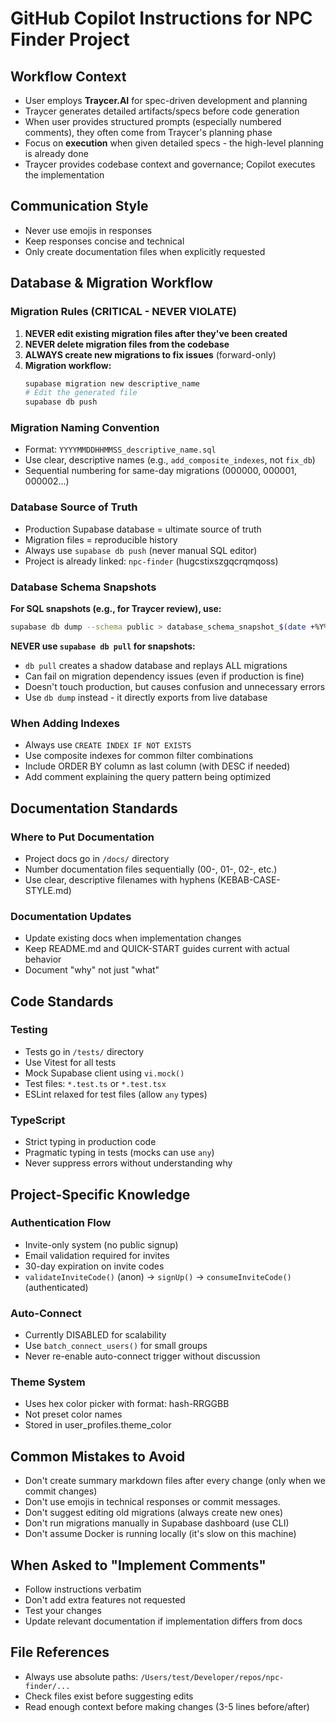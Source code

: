 # GitHub Copilot Instructions for NPC Finder Project

## Workflow Context

- User employs **Traycer.AI** for spec-driven development and planning
- Traycer generates detailed artifacts/specs before code generation
- When user provides structured prompts (especially numbered comments), they often come from Traycer's planning phase
- Focus on **execution** when given detailed specs - the high-level planning is already done
- Traycer provides codebase context and governance; Copilot executes the implementation

## Communication Style

- Never use emojis in responses
- Keep responses concise and technical
- Only create documentation files when explicitly requested

## Database & Migration Workflow

### Migration Rules (CRITICAL - NEVER VIOLATE)

1. **NEVER edit existing migration files after they've been created**
2. **NEVER delete migration files from the codebase**
3. **ALWAYS create new migrations to fix issues** (forward-only)
4. **Migration workflow:**
   ```bash
   supabase migration new descriptive_name
   # Edit the generated file
   supabase db push
   ```

### Migration Naming Convention

- Format: `YYYYMMDDHHMMSS_descriptive_name.sql`
- Use clear, descriptive names (e.g., `add_composite_indexes`, not `fix_db`)
- Sequential numbering for same-day migrations (000000, 000001, 000002...)

### Database Source of Truth

- Production Supabase database = ultimate source of truth
- Migration files = reproducible history
- Always use `supabase db push` (never manual SQL editor)
- Project is already linked: `npc-finder` (hugcstixszgqcrqmqoss)

### Database Schema Snapshots

**For SQL snapshots (e.g., for Traycer review), use:**

```bash
supabase db dump --schema public > database_schema_snapshot_$(date +%Y%m%d).sql
```

**NEVER use `supabase db pull` for snapshots:**

- `db pull` creates a shadow database and replays ALL migrations
- Can fail on migration dependency issues (even if production is fine)
- Doesn't touch production, but causes confusion and unnecessary errors
- Use `db dump` instead - it directly exports from live database

### When Adding Indexes

- Always use `CREATE INDEX IF NOT EXISTS`
- Use composite indexes for common filter combinations
- Include ORDER BY column as last column (with DESC if needed)
- Add comment explaining the query pattern being optimized

## Documentation Standards

### Where to Put Documentation

- Project docs go in `/docs/` directory
- Number documentation files sequentially (00-, 01-, 02-, etc.)
- Use clear, descriptive filenames with hyphens (KEBAB-CASE-STYLE.md)

### Documentation Updates

- Update existing docs when implementation changes
- Keep README.md and QUICK-START guides current with actual behavior
- Document "why" not just "what"

## Code Standards

### Testing

- Tests go in `/tests/` directory
- Use Vitest for all tests
- Mock Supabase client using `vi.mock()`
- Test files: `*.test.ts` or `*.test.tsx`
- ESLint relaxed for test files (allow `any` types)

### TypeScript

- Strict typing in production code
- Pragmatic typing in tests (mocks can use `any`)
- Never suppress errors without understanding why

## Project-Specific Knowledge

### Authentication Flow

- Invite-only system (no public signup)
- Email validation required for invites
- 30-day expiration on invite codes
- `validateInviteCode()` (anon) → `signUp()` → `consumeInviteCode()` (authenticated)

### Auto-Connect

- Currently DISABLED for scalability
- Use `batch_connect_users()` for small groups
- Never re-enable auto-connect trigger without discussion

### Theme System

- Uses hex color picker with format: hash-RRGGBB
- Not preset color names
- Stored in user_profiles.theme_color

## Common Mistakes to Avoid

- Don't create summary markdown files after every change (only when we commit changes)
- Don't use emojis in technical responses or commit messages.
- Don't suggest editing old migrations (always create new ones)
- Don't run migrations manually in Supabase dashboard (use CLI)
- Don't assume Docker is running locally (it's slow on this machine)

## When Asked to "Implement Comments"

- Follow instructions verbatim
- Don't add extra features not requested
- Test your changes
- Update relevant documentation if implementation differs from docs

## File References

- Always use absolute paths: `/Users/test/Developer/repos/npc-finder/...`
- Check files exist before suggesting edits
- Read enough context before making changes (3-5 lines before/after)
